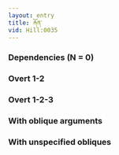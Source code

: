 ```yaml
---
layout: entry
title: རྐོན་
vid: Hill:0035
---
```

### Dependencies (N = 0)


### Overt 1-2


### Overt 1-2-3


### With oblique arguments


### With unspecified obliques
